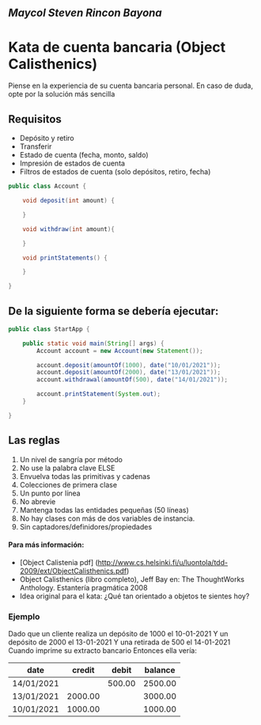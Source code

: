 ## _Maycol Steven Rincon Bayona_

# Kata de cuenta bancaria (Object Calisthenics)

Piense en la experiencia de su cuenta bancaria personal. En caso de duda, opte por la solución más sencilla

## Requisitos

- Depósito y retiro
- Transferir
- Estado de cuenta (fecha, monto, saldo)
- Impresión de estados de cuenta
- Filtros de estados de cuenta (solo depósitos, retiro, fecha)

```java
public class Account {

    void deposit(int amount) {

    }

    void withdraw(int amount){

    }

    void printStatements() {

    }

}
```

## De la siguiente forma se debería ejecutar:

```java
public class StartApp {

	public static void main(String[] args) {
		Account account = new Account(new Statement());

		account.deposit(amountOf(1000), date("10/01/2021"));
		account.deposit(amountOf(2000), date("13/01/2021"));
		account.withdrawal(amountOf(500), date("14/01/2021"));

		account.printStatement(System.out);
	}

}
```

## Las reglas

1. Un nivel de sangría por método
2. No use la palabra clave ELSE
3. Envuelva todas las primitivas y cadenas
4. Colecciones de primera clase
5. Un punto por línea
6. No abrevie
7. Mantenga todas las entidades pequeñas (50 líneas)
8. No hay clases con más de dos variables de instancia.
9. Sin captadores/definidores/propiedades

#### Para más información:

- [Object Calistenia pdf] (http://www.cs.helsinki.fi/u/luontola/tdd-2009/ext/ObjectCalisthenics.pdf)
- Object Calisthenics (libro completo), Jeff Bay en: The ThoughtWorks Anthology.
  Estantería pragmática 2008
- Idea original para el kata: ¿Qué tan orientado a objetos te sientes hoy?

### Ejemplo

Dado que un cliente realiza un depósito de 1000 el 10-01-2021
Y un depósito de 2000 el 13-01-2021
Y una retirada de 500 el 14-01-2021
Cuando imprime su extracto bancario
Entonces ella vería:

| date       | credit  | debit  | balance |
| ---------- | ------- | ------ | ------- |
| 14/01/2021 |         | 500.00 | 2500.00 |
| 13/01/2021 | 2000.00 |        | 3000.00 |
| 10/01/2021 | 1000.00 |        | 1000.00 |
